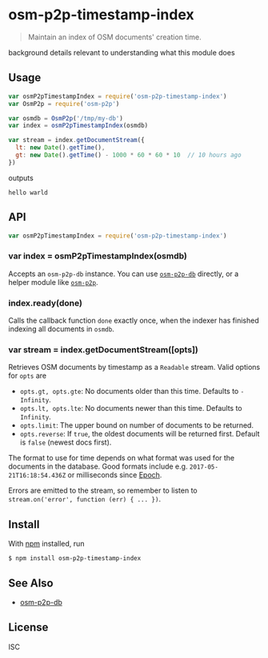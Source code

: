 # osm-p2p-timestamp-index

> Maintain an index of OSM documents' creation time.

background details relevant to understanding what this module does

## Usage

```js
var osmP2pTimestampIndex = require('osm-p2p-timestamp-index')
var OsmP2p = require('osm-p2p')

var osmdb = OsmP2p('/tmp/my-db')
var index = osmP2pTimestampIndex(osmdb)

var stream = index.getDocumentStream({
  lt: new Date().getTime(),
  gt: new Date().getTime() - 1000 * 60 * 60 * 10  // 10 hours ago
})
```

outputs

```
hello warld
```

## API

```js
var osmP2pTimestampIndex = require('osm-p2p-timestamp-index')
```

### var index = osmP2pTimestampIndex(osmdb)

Accepts an `osm-p2p-db` instance. You can use
[`osm-p2p-db`](https://github.com/digidem/osm-p2p-db) directly, or a helper
module like [`osm-p2p`](https://github.com/digidem/osm-p2p).

### index.ready(done)

Calls the callback function `done` exactly once, when the indexer has finished
indexing all documents in `osmdb`.

### var stream = index.getDocumentStream([opts])

Retrieves OSM documents by timestamp as a `Readable` stream. Valid options for
`opts` are

- `opts.gt, opts.gte`: No documents older than this time. Defaults to `-Infinity`.
- `opts.lt, opts.lte`: No documents newer than this time. Defaults to `Infinity`.
- `opts.limit`: The upper bound on number of documents to be returned.
- `opts.reverse`: If `true`, the oldest documents will be returned first.
  Default is `false` (newest docs first).

The format to use for time depends on what format was used for the documents in
the database. Good formats include e.g. `2017-05-21T16:18:54.436Z` or
milliseconds since [Epoch](https://en.wikipedia.org/wiki/Unix_time).

Errors are emitted to the stream, so remember to listen to `stream.on('error',
function (err) { ... })`.

## Install

With [npm](https://npmjs.org/) installed, run

```
$ npm install osm-p2p-timestamp-index
```

## See Also

- [osm-p2p-db](https://github.com/digidem/osm-p2p-db)

## License

ISC

